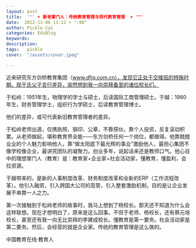 ```yaml
---
layout: post  
title:  '"' + 新老掌门人：传统教育管理与现代教育管理  + '"'
date:  2012-11-06 11:12 + ":00" 
author: Pickle Cai  
categories: EduBlog  
keywords: 
description:   
tags:	pickle   
cover:  "/assets/cover.jpeg"  

---  
```

    
近来研究东方剑桥教育集团（www.dfjq.com.cn），发现它正处于交接班的特殊时期。观于氏父子言行差异，突然想到我一向崇拜备至的诸位校长们。

于松岭：1951年生，物理学的学士与硕士，后读国际工商管理硕士。于越：1980年生，财务管理学士，组织行为学硕士，后读教育管理博士。

他们的差异，或可代表新旧教育管理者的差异。

于松岭老师出道，仅携执照、钢印、公章，不靠搭伙，靠个人投资，反复滚动积累。从老师做起，堪称教育界全能——东方剑桥任何一个岗位，都做得。他靠兢兢业业的个人魅力影响他人，靠“做太阳底下最光辉的事业”激励他人，最担心集团不像学校像企业，最讲究团队的凝聚力。创业多年，说起话来还是教师口气。他心目中的理想掌门人（教育）是：教育家+企业家+社会活动家，懂教育，懂盈利，会拉资源。

于越带来的，是新的人事制度改革、财务制度改革和全新的ERP（工作流程改革）。他引入融资，引入跨国大公司的高管，引入整套激励机制，目的是让企业发展不单靠一人之力。

第一次接触到于松岭老师的故事时，我马上想到了杨校长。那天还不知道为什么会这样联想。现在才想明白了，原来是这么回事。不但于老师、杨校长，还有蔡元培校长，甚至还有我一向无比崇拜的李建成校长。懂教育是第一要务。社会活动家是第二要务。然后，会经营的就是企业家。传统的教育管理是这么做的。										

		    
 中国教育在线·教育人

